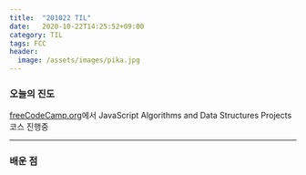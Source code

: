 ```yaml
---
title:  "201022 TIL"
date:   2020-10-22T14:25:52+09:00
category: TIL
tags: FCC
header:
  image: /assets/images/pika.jpg
---
```


<h3>오늘의 진도</h3>

[freeCodeCamp.org](https://www.freecodecamp.org/)에서 JavaScript Algorithms and Data Structures Projects 코스 진행중

<hr>

<h3>배운 점</h3>
